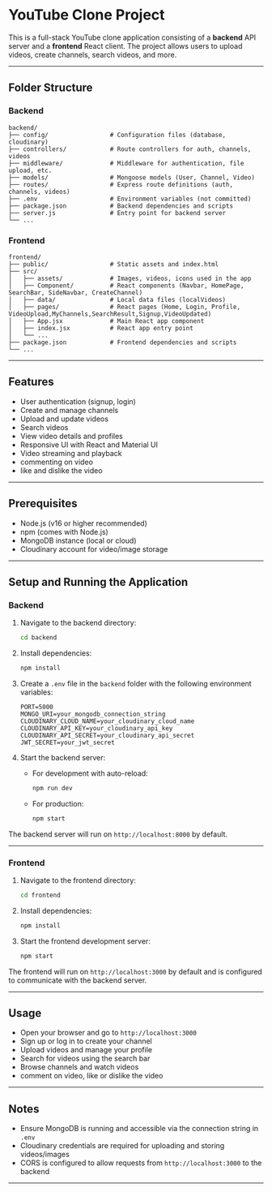 # YouTube Clone Project

This is a full-stack YouTube clone application consisting of a **backend** API server and a **frontend** React client. The project allows users to upload videos, create channels, search videos, and more.

---

## Folder Structure

### Backend
```
backend/
├── config/                 # Configuration files (database, cloudinary)
├── controllers/            # Route controllers for auth, channels, videos
├── middleware/             # Middleware for authentication, file upload, etc.
├── models/                 # Mongoose models (User, Channel, Video)
├── routes/                 # Express route definitions (auth, channels, videos)
├── .env                    # Environment variables (not committed)
├── package.json            # Backend dependencies and scripts
├── server.js               # Entry point for backend server
└── ...
```

### Frontend
```
frontend/
├── public/                 # Static assets and index.html
├── src/
│   ├── assets/             # Images, videos, icons used in the app
│   ├── Component/          # React components (Navbar, HomePage, SearchBar, SideNavbar, CreateChannel)
│   ├── data/               # Local data files (localVideos)
│   ├── pages/              # React pages (Home, Login, Profile, VideoUpload,MyChannels,SearchResult,Signup,VideoUpdated)
│   ├── App.jsx             # Main React app component
│   ├── index.jsx           # React app entry point
│   └── ...                 
├── package.json            # Frontend dependencies and scripts
└── ...
```

---

## Features

- User authentication (signup, login)
- Create and manage channels
- Upload and update videos
- Search videos
- View video details and profiles
- Responsive UI with React and Material UI
- Video streaming and playback
- commenting on video 
- like and dislike the video
---

## Prerequisites

- Node.js (v16 or higher recommended)
- npm (comes with Node.js)
- MongoDB instance (local or cloud)
- Cloudinary account for video/image storage

---

## Setup and Running the Application

### Backend

1. Navigate to the backend directory:
   ```bash
   cd backend
   ```

2. Install dependencies:
   ```bash
   npm install
   ```

3. Create a `.env` file in the `backend` folder with the following environment variables:
   ```
   PORT=5000
   MONGO_URI=your_mongodb_connection_string
   CLOUDINARY_CLOUD_NAME=your_cloudinary_cloud_name
   CLOUDINARY_API_KEY=your_cloudinary_api_key
   CLOUDINARY_API_SECRET=your_cloudinary_api_secret
   JWT_SECRET=your_jwt_secret
   ```

4. Start the backend server:
   - For development with auto-reload:
     ```bash
     npm run dev
     ```
   - For production:
     ```bash
     npm start
     ```

The backend server will run on `http://localhost:8000` by default.

---

### Frontend

1. Navigate to the frontend directory:
   ```bash
   cd frontend
   ```

2. Install dependencies:
   ```bash
   npm install
   ```

3. Start the frontend development server:
   ```bash
   npm start
   ```

The frontend will run on `http://localhost:3000` by default and is configured to communicate with the backend server.

---

## Usage

- Open your browser and go to `http://localhost:3000`
- Sign up or log in to create your channel
- Upload videos and manage your profile
- Search for videos using the search bar
- Browse channels and watch videos
- comment on video, like or dislike the video

---

## Notes

- Ensure MongoDB is running and accessible via the connection string in `.env`
- Cloudinary credentials are required for uploading and storing videos/images
- CORS is configured to allow requests from `http://localhost:3000` to the backend

---
